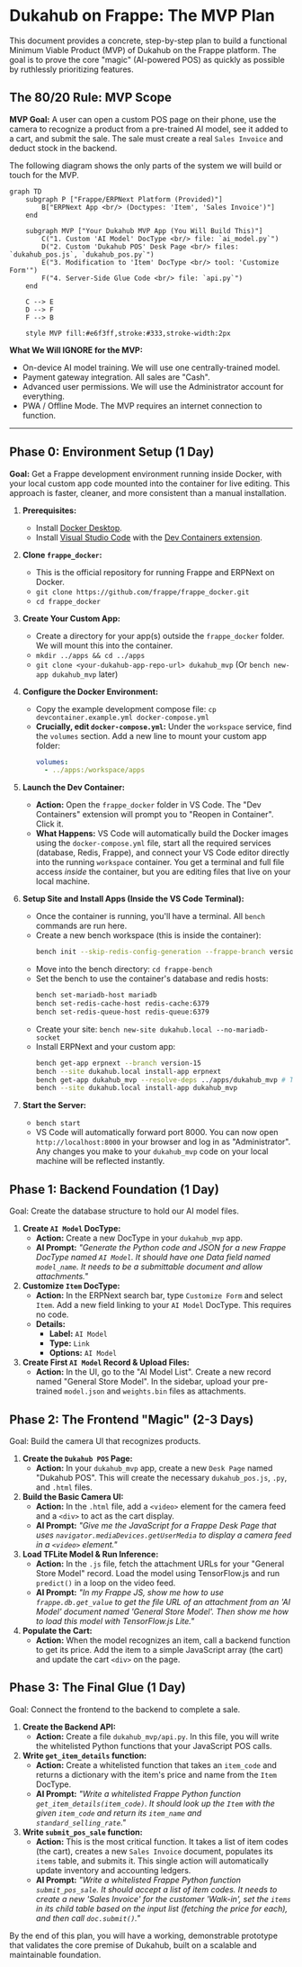 # Dukahub on Frappe: The MVP Plan

This document provides a concrete, step-by-step plan to build a functional Minimum Viable Product (MVP) of Dukahub on the Frappe platform. The goal is to prove the core "magic" (AI-powered POS) as quickly as possible by ruthlessly prioritizing features.

## The 80/20 Rule: MVP Scope

**MVP Goal:** A user can open a custom POS page on their phone, use the camera to recognize a product from a pre-trained AI model, see it added to a cart, and submit the sale. The sale must create a real `Sales Invoice` and deduct stock in the backend.

The following diagram shows the only parts of the system we will build or touch for the MVP.

```mermaid
graph TD
    subgraph P ["Frappe/ERPNext Platform (Provided)"]
        B["ERPNext App <br/> (Doctypes: 'Item', 'Sales Invoice')"]
    end

    subgraph MVP ["Your Dukahub MVP App (You Will Build This)"]
        C("1. Custom 'AI Model' DocType <br/> file: `ai_model.py`")
        D("2. Custom 'Dukahub POS' Desk Page <br/> files: `dukahub_pos.js`, `dukahub_pos.py`")
        E("3. Modification to 'Item' DocType <br/> tool: 'Customize Form'")
        F("4. Server-Side Glue Code <br/> file: `api.py`")
    end

    C --> E
    D --> F
    F --> B

    style MVP fill:#e6f3ff,stroke:#333,stroke-width:2px
```

**What We Will IGNORE for the MVP:**
*   On-device AI model training. We will use one centrally-trained model.
*   Payment gateway integration. All sales are "Cash".
*   Advanced user permissions. We will use the Administrator account for everything.
*   PWA / Offline Mode. The MVP requires an internet connection to function.

---

## Phase 0: Environment Setup (1 Day)

**Goal:** Get a Frappe development environment running inside Docker, with your local custom app code mounted into the container for live editing. This approach is faster, cleaner, and more consistent than a manual installation.

1.  **Prerequisites:**
    *   Install [Docker Desktop](https://www.docker.com/products/docker-desktop/).
    *   Install [Visual Studio Code](https://code.visualstudio.com/) with the [Dev Containers extension](https://marketplace.visualstudio.com/items?itemName=ms-vscode-remote.remote-containers).

2.  **Clone `frappe_docker`:**
    *   This is the official repository for running Frappe and ERPNext on Docker.
    *   `git clone https://github.com/frappe/frappe_docker.git`
    *   `cd frappe_docker`

3.  **Create Your Custom App:**
    *   Create a directory for your app(s) outside the `frappe_docker` folder. We will mount this into the container.
    *   `mkdir ../apps && cd ../apps`
    *   `git clone <your-dukahub-app-repo-url> dukahub_mvp` (Or `bench new-app dukahub_mvp` later)

4.  **Configure the Docker Environment:**
    *   Copy the example development compose file: `cp devcontainer.example.yml docker-compose.yml`
    *   **Crucially, edit `docker-compose.yml`:** Under the `workspace` service, find the `volumes` section. Add a new line to mount your custom app folder:
        ```yaml
        volumes:
          - ../apps:/workspace/apps
        ```

5.  **Launch the Dev Container:**
    *   **Action:** Open the `frappe_docker` folder in VS Code. The "Dev Containers" extension will prompt you to "Reopen in Container". Click it.
    *   **What Happens:** VS Code will automatically build the Docker images using the `docker-compose.yml` file, start all the required services (database, Redis, Frappe), and connect your VS Code editor directly into the running `workspace` container. You get a terminal and full file access *inside* the container, but you are editing files that live on your local machine.

6.  **Setup Site and Install Apps (Inside the VS Code Terminal):**
    *   Once the container is running, you'll have a terminal. All `bench` commands are run here.
    *   Create a new bench workspace (this is inside the container):
        ```bash
        bench init --skip-redis-config-generation --frappe-branch version-15 frappe-bench
        ```
    *   Move into the bench directory: `cd frappe-bench`
    *   Set the bench to use the container's database and redis hosts:
        ```bash
        bench set-mariadb-host mariadb
        bench set-redis-cache-host redis-cache:6379
        bench set-redis-queue-host redis-queue:6379
        ```
    *   Create your site: `bench new-site dukahub.local --no-mariadb-socket`
    *   Install ERPNext and your custom app:
        ```bash
        bench get-app erpnext --branch version-15
        bench --site dukahub.local install-app erpnext
        bench get-app dukahub_mvp --resolve-deps ../apps/dukahub_mvp # The path to your mounted app
        bench --site dukahub.local install-app dukahub_mvp
        ```

7.  **Start the Server:**
    *   `bench start`
    *   VS Code will automatically forward port 8000. You can now open `http://localhost:8000` in your browser and log in as "Administrator". Any changes you make to your `dukahub_mvp` code on your local machine will be reflected instantly.

## Phase 1: Backend Foundation (1 Day)

Goal: Create the database structure to hold our AI model files.

1.  **Create `AI Model` DocType:**
    *   **Action:** Create a new DocType in your `dukahub_mvp` app.
    *   **AI Prompt:** *"Generate the Python code and JSON for a new Frappe DocType named `AI Model`. It should have one Data field named `model_name`. It needs to be a submittable document and allow attachments."*
2.  **Customize `Item` DocType:**
    *   **Action:** In the ERPNext search bar, type `Customize Form` and select `Item`. Add a new field linking to your `AI Model` DocType. This requires no code.
    *   **Details:**
        *   **Label:** `AI Model`
        *   **Type:** `Link`
        *   **Options:** `AI Model`
3.  **Create First `AI Model` Record & Upload Files:**
    *   **Action:** In the UI, go to the "AI Model List". Create a new record named "General Store Model". In the sidebar, upload your pre-trained `model.json` and `weights.bin` files as attachments.

## Phase 2: The Frontend "Magic" (2-3 Days)

Goal: Build the camera UI that recognizes products.

1.  **Create the `Dukahub POS` Page:**
    *   **Action:** In your `dukahub_mvp` app, create a new `Desk Page` named "Dukahub POS". This will create the necessary `dukahub_pos.js`, `.py`, and `.html` files.
2.  **Build the Basic Camera UI:**
    *   **Action:** In the `.html` file, add a `<video>` element for the camera feed and a `<div>` to act as the cart display.
    *   **AI Prompt:** *"Give me the JavaScript for a Frappe Desk Page that uses `navigator.mediaDevices.getUserMedia` to display a camera feed in a `<video>` element."*
3.  **Load TFLite Model & Run Inference:**
    *   **Action:** In the `.js` file, fetch the attachment URLs for your "General Store Model" record. Load the model using TensorFlow.js and run `predict()` in a loop on the video feed.
    *   **AI Prompt:** *"In my Frappe JS, show me how to use `frappe.db.get_value` to get the file URL of an attachment from an 'AI Model' document named 'General Store Model'. Then show me how to load this model with TensorFlow.js Lite."*
4.  **Populate the Cart:**
    *   **Action:** When the model recognizes an item, call a backend function to get its price. Add the item to a simple JavaScript array (the cart) and update the cart `<div>` on the page.

## Phase 3: The Final Glue (1 Day)

Goal: Connect the frontend to the backend to complete a sale.

1.  **Create the Backend API:**
    *   **Action:** Create a file `dukahub_mvp/api.py`. In this file, you will write the whitelisted Python functions that your JavaScript POS calls.
2.  **Write `get_item_details` function:**
    *   **Action:** Create a whitelisted function that takes an `item_code` and returns a dictionary with the item's price and name from the `Item` DocType.
    *   **AI Prompt:** *"Write a whitelisted Frappe Python function `get_item_details(item_code)`. It should look up the `Item` with the given `item_code` and return its `item_name` and `standard_selling_rate`."*
3.  **Write `submit_pos_sale` function:**
    *   **Action:** This is the most critical function. It takes a list of item codes (the cart), creates a new `Sales Invoice` document, populates its `items` table, and submits it. This single action will automatically update inventory and accounting ledgers.
    *   **AI Prompt:** *"Write a whitelisted Frappe Python function `submit_pos_sale`. It should accept a list of item codes. It needs to create a new 'Sales Invoice' for the customer 'Walk-in', set the `items` in its child table based on the input list (fetching the price for each), and then call `doc.submit()`."*

By the end of this plan, you will have a working, demonstrable prototype that validates the core premise of Dukahub, built on a scalable and maintainable foundation. 